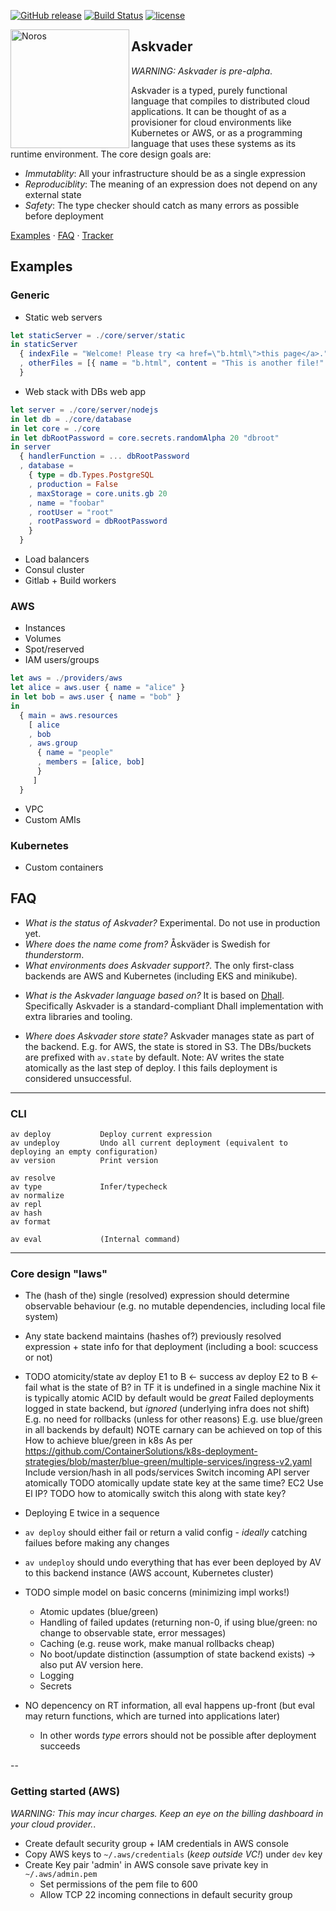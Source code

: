 [![GitHub release](https://img.shields.io/github/release/haskell/ghcup.svg)](https://github.com/haskell/ghcup/releases)
[![Build Status](https://travis-ci.org/haskell/ghcup.svg?branch=master)](https://travis-ci.org/haskell/ghcup)
[![license](https://img.shields.io/github/license/haskell/ghcup.svg)](COPYING.md)

<img alt="Noros" src="https://dl.dropboxusercontent.com/s/xrw0wxu7imjsvgt/askvader_sm.png" width="190" align="left">

## Askvader

*WARNING: Askvader is pre-alpha*.

Askvader is a typed, purely functional language that compiles to distributed cloud applications. It can be thought of as a provisioner for cloud environments like Kubernetes or AWS, or as a programming language that uses these systems as its runtime environment. The core design goals are:

- *Immutablity*: All your infrastructure should be as a single expression
- *Reproduciblity*: The meaning of an expression does not depend on any external state
- *Safety*: The type checker should catch as many errors as possible before deployment

[Examples](#examples) · [FAQ](#faq) · [Tracker](https://github.com/askvader/askvader/issues)

## Examples

### Generic
- Static web servers

```elm
let staticServer = ./core/server/static
in staticServer
  { indexFile = "Welcome! Please try <a href=\"b.html\">this page</a>."
  , otherFiles = [{ name = "b.html", content = "This is another file!" }]
  }
```
- Web stack with DBs web app
```elm
let server = ./core/server/nodejs
in let db = ./core/database
in let core = ./core
in let dbRootPassword = core.secrets.randomAlpha 20 "dbroot"
in server
  { handlerFunction = ... dbRootPassword
  , database =
    { type = db.Types.PostgreSQL
    , production = False
    , maxStorage = core.units.gb 20
    , name = "foobar"
    , rootUser = "root"
    , rootPassword = dbRootPassword
    }
  }
```
- Load balancers
- Consul cluster
- Gitlab + Build workers
### AWS
- Instances
- Volumes
- Spot/reserved
- IAM users/groups
```elm
let aws = ./providers/aws
let alice = aws.user { name = "alice" }
in let bob = aws.user { name = "bob" }
in
  { main = aws.resources
    [ alice
    , bob
    , aws.group
      { name = "people"
      , members = [alice, bob]
      }
     ]
  }
```
- VPC
- Custom AMIs
### Kubernetes
- Custom containers

## FAQ
- *What is the status of Askvader?* Experimental. Do not use in production yet.
- *Where does the name come from?* Åskväder is Swedish for *thunderstorm*.
- *What environments does Askvader support?*. The only first-class backends are AWS and Kubernetes (including EKS and minikube).
<!--
- *How does Askvader relate to Nix/NixOS?* Askvader can provision NixOS machines with configurations written in the Nix language or the Askvader language.
- *How does Askvader relate to Terraform?* Askvader includes libraries for generating HCL understood by Terraform. This is used as a backend for the AWS/Kubernetes functionality.
- *How does Askvader relate to Docker/Packer?* Askvader can generate containers using Docker or Packer as a backend.
- *How does Askvader relate to Kubernetes?* Askvader can provision Kubernetes clusters.
- *How does Askvader relate to Helm?* Askvader does not include first-class support for Helm, and is best thought of as an alternative to it.
- *How does Askvader relate to Ansible/Puppet/Salt etc?* Askvader does not include first-class support for these tools, and is best thought of as an alternative to them.
-->
- *What is the Askvader language based on?* It is based on [Dhall](). Specifically Askvader is a standard-compliant Dhall implementation with extra libraries and tooling.

- *Where does Askvader store state?* Askvader manages state as part of the backend. E.g. for AWS, the state is stored in S3. The DBs/buckets are prefixed with `av.state` by default. Note: AV writes the state atomically as the last step of deploy. I this fails deployment is considered unsuccessful.

---
### CLI
```
av deploy           Deploy current expression
av undeploy         Undo all current deployment (equivalent to deploying an empty configuration)
av version          Print version

av resolve
av type             Infer/typecheck
av normalize
av repl
av hash
av format

av eval             (Internal command)
```

---
### Core design "laws"
- The (hash of the) single (resolved) expression should determine observable behaviour (e.g. no mutable dependencies, including local file system)

- Any state backend maintains (hashes of?) previously resolved expression + state info for that deployment (including a bool: scuccess or not)
- TODO atomicity/state
    av deploy E1 to B <- success
    av deploy E2 to B <- fail
      what is the state of B?
        in TF it is undefined
        in a single machine Nix it is typically atomic
  ACID by default would be *great*
  Failed deployments logged in state backend, but *ignored* (underlying infra does not shift)
    E.g. no need for rollbacks (unless for other reasons)
    E.g. use blue/green in all backends by default)
    NOTE carnary can be achieved on top of this
    How to achieve blue/green in
      k8s
        As per https://github.com/ContainerSolutions/k8s-deployment-strategies/blob/master/blue-green/multiple-services/ingress-v2.yaml
        Include version/hash in all pods/services
        Switch incoming API server atomically
          TODO atomically update state key at the same time?
      EC2
        Use El IP? TODO how to atomically switch this along with state key?

- Deploying E twice in a sequence
- `av deploy` should either fail or return a valid config - *ideally* catching failues before making any changes
- `av undeploy` should undo everything that has ever been deployed by AV to this backend instance (AWS account, Kubernetes cluster)

- TODO simple model on basic concerns (minimizing impl works!)
  - Atomic updates (blue/green)
  - Handling of failed updates (returning non-0, if using blue/green: no change to observable state, error messages)
  - Caching (e.g. reuse work, make manual rollbacks cheap)
  - No boot/update distinction (assumption of state backend exists) -> also put AV version here.
  - Logging
  - Secrets

- NO depencency on RT information, all eval happens up-front (but eval may return functions, which are turned into applications later)
  - In other words *type* errors should not be possible after deployment succeeds

--

### Getting started (AWS)

*WARNING: This may incur charges. Keep an eye on the billing dashboard in your cloud provider.*.

- Create default security group + IAM credentials in AWS console
- Copy AWS keys to `~/.aws/credentials` (*keep outside VC!*) under `dev` key
- Create Key pair 'admin' in AWS console save private key in `~/.aws/admin.pem`
  - Set permissions of the pem file to 600
  - Allow TCP 22 incoming connections in default security group

